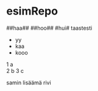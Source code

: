 esimRepo
========
##haa##
##hoo##
#hui#
taastesti
- yy
- kaa
- kooo

1 a  
2 b
3 c

samin lisäämä rivi

